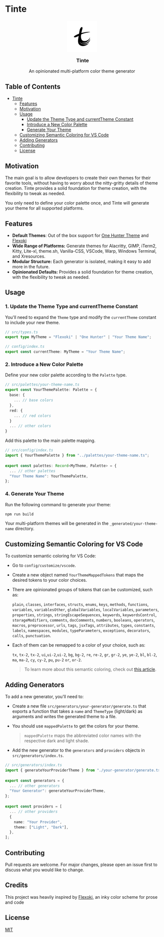 # Tinte

<h3 align="center">
  <img src="https://raw.githubusercontent.com/Railly/tinte/main/public/logo.png?token=GHSAT0AAAAAACI2LRUH67VMPN7FN6AMEW7WZJKELBA" width="100" alt="Tinte Logo"/><br/>
  <img src="https://raw.githubusercontent.com/Railly/tinte/main/public/transparent.png" height="30" width="0px"/>
  Tinte
</h3>

<p align="center">
An opinionated multi-platform color theme generator
  <br>
</p>

## Table of Contents

- [Tinte](#tinte)
  - [Features](#features)
  - [Motivation](#motivation)
  - [Usage](#usage)
    - [Update the Theme Type and currentTheme Constant](#1-update-the-theme-type-and-currenttheme-constant)
    - [Introduce a New Color Palette](#2-introduce-a-new-color-palette)
    - [Generate Your Theme](#4-generate-your-theme)
  - [Customizing Semantic Coloring for VS Code](#customizing-semantic-coloring-for-vs-code)
  - [Adding Generators](#adding-generators)
  - [Contributing](#contributing)
  - [License](#license)

## Motivation

The main goal is to allow developers to create their own themes for their favorite tools, without having to worry about the nitty-gritty details of theme creation. Tinte provides a solid foundation for theme creation, with the flexibility to tweak as needed.

You only need to define your color palette once, and Tinte will generate your theme for all supported platforms.

## Features

- **Default Themes**: Out of the box support for [One Hunter Theme](https://github.com/Railly/one-hunter-vscode) and [Flexoki](https://github.com/kepano/flexoki)
- **Wide Range of Platforms:** Generate themes for Alacritty, GIMP, iTerm2, Kitty, Lite-xl, theme.sh, Vanilla-CSS, VSCode, Warp, Windows Terminal, and Xresources.
- **Modular Structure:** Each generator is isolated, making it easy to add more in the future.
- **Opinionated Defaults:** Provides a solid foundation for theme creation, with the flexibility to tweak as needed.

## Usage

### 1. **Update the Theme Type and currentTheme Constant**

You'll need to expand the `Theme` type and modify the `currentTheme` constant to include your new theme.

```ts
// src/types.ts
export type MyTheme = "Flexoki" | "One Hunter" | "Your Theme Name";
```

```ts
// config/index.ts
export const currentTheme: MyTheme = "Your Theme Name";
```

### 2. **Introduce a New Color Palette**

Define your new color palette according to the `Palette` type.

```ts
// src/palettes/your-theme-name.ts
export const YourThemePalette: Palette = {
  base: {
    ... // base colors
  },
  red: {
    ... // red colors
  }
  ... // other colors
}
```

Add this palette to the main palette mapping.

```ts
// src/config/index.ts
import { YourThemePalette } from "../palettes/your-theme-name.ts";

export const palettes: Record<MyTheme, Palette> = {
  ... // other palettes
  "Your Theme Name": YourThemePalette,
};
```

### 4. **Generate Your Theme**

Run the following command to generate your theme:

```bash
npm run build
```

Your multi-platform themes will be generated in the `_generated/your-theme-name` directory.

## Customizing Semantic Coloring for VS Code

To customize semantic coloring for VS Code:

- Go to `config/customize/vscode`.
- Create a new object named `YourThemeMappedTokens` that maps the desired tokens to your color choices.
- There are opinionated groups of tokens that can be customized, such as:

  `plain`, `classes`,
  `interfaces`, `structs`, `enums`, `keys`, `methods`, `functions`, `variables`, `variablesOther`, `globalVariables`, `localVariables`, `parameters`, `properties`, `strings`, `stringEscapeSequences`, `keywords`, `keywordsControl`, `storageModifiers`, `comments`, `docComments`, `numbers`, `booleans`, `operators`, `macros`, `preprocessor`, `urls`, `tags`, `jsxTags`, `attributes`, `types`, `constants`, `labels`, `namespaces`, `modules`, `typeParameters`, `exceptions`, `decorators`, `calls`, `punctuation`.

- Each of them can be remapped to a color of your choice, such as:

  `tx`, `tx-2`, `tx-2`, `ui`,`ui-2`,`ui-2`, `bg`, `bg-2`, `re`, `re-2`, `gr`, `gr-2`, `ye`, `ye-2`, `bl`, `bl-2`, `ma`, `ma-2`, `cy`, `cy-2`, `pu`, `pu-2` `or`, `or-2`.

  > To learn more about this semantic coloring, check out [this article](https://stephango.com/flexoki).

## Adding Generators

To add a new generator, you'll need to:

- Create a new file `src/generators/your-generator/generate.ts` that exports a function that takes a `name` and `ThemeType` (light/dark) as arguments and writes the generated theme to a file.

- You should use `mappedPalette` to get the colors for your theme.

  > `mappedPalette` maps the abbreviated color names with the respective dark and light shade.

- Add the new generator to the `generators` and `providers` objects in `src/generators/index.ts`.

```ts
// src/generators/index.ts
import { generateYourProviderTheme } from "./your-generator/generate.ts"

export const generators = {
  ... // other generators
  "Your Generator": generateYourProviderTheme,
};

export const providers = [
  ... // other providers
  {
    name: "Your Provider",
    theme: ["Light", "Dark"],
  },
];
```

## Contributing

Pull requests are welcome. For major changes, please open an issue first to discuss what you would like to change.

## Credits

This project was heavily inspired by [Flexoki](https://github.com/kepano/flexoki), an inky color scheme for prose and code

## License

[MIT](https://choosealicense.com/licenses/mit/)
